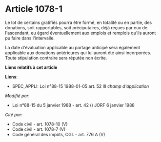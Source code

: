 # Article 1078-1

Le lot de certains gratifiés pourra être formé, en totalité ou en partie, des donations, soit rapportables, soit
préciputaires, déjà reçues par eux de l'ascendant, eu égard éventuellement aux emplois et remplois qu'ils auront pu faire
dans l'intervalle.

La date d'évaluation applicable au partage anticipé sera également applicable aux donations antérieures qui lui auront été
ainsi incorporées. Toute stipulation contraire sera réputée non écrite.

**Liens relatifs à cet article**

**Liens**:

  - SPEC_APPLI: Loi n°88-15 1988-01-05 art. 52 III *champ d'application*

_Modifié par_:

  - Loi n°88-15 du 5 janvier 1988 - art. 42 () JORF 6 janvier 1988

_Cité par_:

  - Code civil - art. 1078-10 (V)
  - Code civil - art. 1078-7 (V)
  - Code général des impôts, CGI. - art. 776 A (V)
